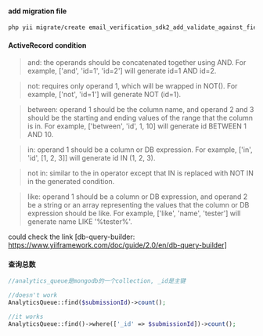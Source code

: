 #### add migration file

```bash
php yii migrate/create email_verification_sdk2_add_validate_against_field -p=/app/src/dashboard/modules/forms/migrations
```
#### ActiveRecord condition

> and: the operands should be concatenated together using AND. For example, ['and', 'id=1', 'id=2'] will generate id=1 AND id=2. 

> not: requires only operand 1, which will be wrapped in NOT(). For example, ['not', 'id=1'] will generate NOT (id=1).

> between: operand 1 should be the column name, and operand 2 and 3 should be the starting and ending values of the range that the column is in. For example, ['between', 'id', 1, 10] will generate id BETWEEN 1 AND 10.

> in: operand 1 should be a column or DB expression. For example, ['in', 'id', [1, 2, 3]] will generate id IN (1, 2, 3).

> not in: similar to the in operator except that IN is replaced with NOT IN in the generated condition.

> like: operand 1 should be a column or DB expression, and operand 2 be a string or an array representing the values that the column or DB expression should be like. For example, ['like', 'name', 'tester'] will generate name LIKE '%tester%'. 

could check the link [db-query-builder: https://www.yiiframework.com/doc/guide/2.0/en/db-query-builder]

#### 查询总数

```php
//analytics_queue是mongodb的一个collection, _id是主键

//doesn't work
AnalyticsQueue::find($submissionId)->count();

//it works
AnalyticsQueue::find()->where(['_id' => $submissionId])->count();
```